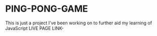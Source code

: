 # PING-PONG-GAME
This is just a project I've been working on to further aid my learning of JavaScript 
LIVE PAGE LINK- 
